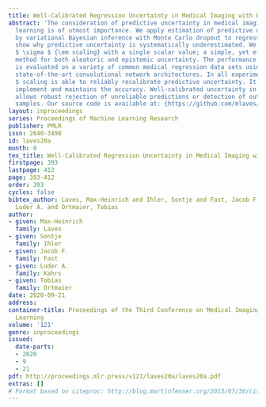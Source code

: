```yaml
---
title: Well-Calibrated Regression Uncertainty in Medical Imaging with Deep Learning
abstract: 'The consideration of predictive uncertainty in medical imaging with deep
  learning is of utmost importance. We apply estimation of predictive uncertainty
  by variational Bayesian inference with Monte Carlo dropout to regression tasks and
  show why predictive uncertainty is systematically underestimated. We suggest using
  $ \sigma $ {\em scaling} with a single scalar value; a simple, yet effective calibration
  method for both aleatoric and epistemic uncertainty. The performance of our approach
  is evaluated on a variety of common medical regression data sets using different
  state-of-the-art convolutional network architectures. In all experiments, $\sigma
  $ scaling is able to reliably recalibrate predictive uncertainty. It is easy to
  implement and maintains the accuracy. Well-calibrated uncertainty in regression
  allows robust rejection of unreliable predictions or detection of out-of-distribution
  samples. Our source code is available at: {https://github.com/mlaves/well-calibrated-regression-uncertainty}'
layout: inproceedings
series: Proceedings of Machine Learning Research
publisher: PMLR
issn: 2640-3498
id: laves20a
month: 0
tex_title: Well-Calibrated Regression Uncertainty in Medical Imaging with Deep Learning
firstpage: 393
lastpage: 412
page: 393-412
order: 393
cycles: false
bibtex_author: Laves, Max-Heinrich and Ihler, Sontje and Fast, Jacob F. and Kahrs,
  Luder A. and Ortmaier, Tobias
author:
- given: Max-Heinrich
  family: Laves
- given: Sontje
  family: Ihler
- given: Jacob F.
  family: Fast
- given: Luder A.
  family: Kahrs
- given: Tobias
  family: Ortmaier
date: 2020-09-21
address: 
container-title: Proceedings of the Third Conference on Medical Imaging with Deep
  Learning
volume: '121'
genre: inproceedings
issued:
  date-parts:
  - 2020
  - 9
  - 21
pdf: http://proceedings.mlr.press/v121/laves20a/laves20a.pdf
extras: []
# Format based on citeproc: http://blog.martinfenner.org/2013/07/30/citeproc-yaml-for-bibliographies/
---
```

